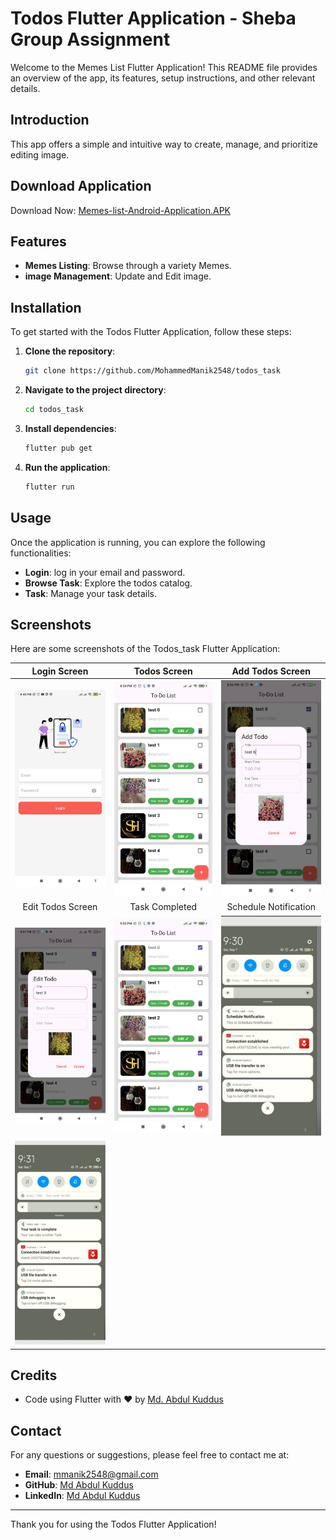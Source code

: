 # Todos Flutter Application - Sheba Group Assignment


Welcome to the Memes List Flutter Application! This README file provides an overview of the app, its features, setup instructions, and other relevant details.

## Introduction

This app offers a simple and intuitive way to create, manage, and prioritize editing image.
## Download Application

Download Now: [Memes-list-Android-Application.APK](https://drive.google.com/file/d/1VjrUr8IOg3iio0lQRv7cBLyxgNKfpiec/view?usp=sharing)

## Features

- **Memes Listing**: Browse through a variety Memes.
- **image Management**: Update and Edit image.

## Installation

To get started with the Todos Flutter Application, follow these steps:

1. **Clone the repository**:
   ```bash
   git clone https://github.com/MohammedManik2548/todos_task
   ```
2. **Navigate to the project directory**:
   ```bash
   cd todos_task
   ```
3. **Install dependencies**:
   ```bash
   flutter pub get
   ```
4. **Run the application**:
   ```bash
   flutter run
   ```

## Usage

Once the application is running, you can explore the following functionalities:

- **Login**: log in your email and password.
- **Browse Task**: Explore the todos catalog.
- **Task**: Manage your task details.


## Screenshots

Here are some screenshots of the Todos_task Flutter Application:

|                                                Login Screen                                                |                                                    Todos Screen                                                     |                                                     Add Todos Screen                                                      |
|:----------------------------------------------------------------------------------------------------------:|:-------------------------------------------------------------------------------------------------------------------:|:-------------------------------------------------------------------------------------------------------------------------:|
| <img src="https://github.com/MohammedManik2548/todos_task/blob/master/screenshots/login.jpeg" width="250"> |   <img src="https://github.com/MohammedManik2548/todos_task/blob/master/screenshots/todos_list.jpeg" width="250">   |      <img src="https://github.com/MohammedManik2548/todos_task/blob/master/screenshots/add_todos.jpeg" width="250">       |
|                                             Edit Todos Screen                                              |                                                   Task Completed                                                    |                                                   Schedule Notification                                                   |
| <img src="https://github.com/MohammedManik2548/todos_task/blob/master/screenshots/edit_todos.jpeg" width="250">  | <img src="https://github.com/MohammedManik2548/todos_task/blob/master/screenshots/complete_todos.jpeg" width="250"> |    <img src="https://github.com/MohammedManik2548/todos_task/blob/master/screenshots/schedule_notification.jpeg" width="250">    |
|<img src="https://github.com/MohammedManik2548/todos_task/blob/master/screenshots/instant_notification.jpeg" width="250">|
## Credits
- Code using Flutter with ❤️ by [Md. Abdul Kuddus](https://github.com/MohammedManik2548)

## Contact

For any questions or suggestions, please feel free to contact me at:

- **Email**: [mmanik2548@gmail.com](mailto:mmanik2548@gmail.com)
- **GitHub**: [Md Abdul Kuddus](https://github.com/MohammedManik2548)
- **LinkedIn**: [Md Abdul Kuddus](https://www.linkedin.com/in/md-abdul-kuddus-916091204/)

---

Thank you for using the Todos Flutter Application!
